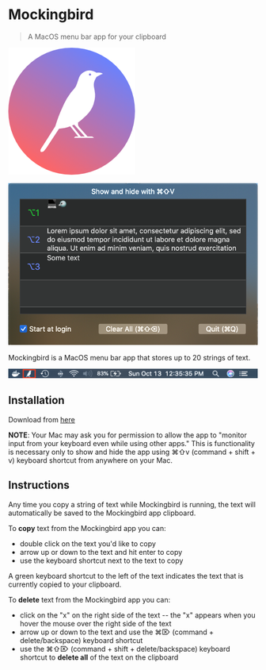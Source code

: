 # Mockingbird

> A MacOS menu bar app for your clipboard

![Mockingbird logo](https://github.com/brigonzalez/Mockingbird/blob/master/Mockingbird/Assets.xcassets/AppIcon.appiconset/Mockingbird-logo%402x-2.png)

![Mockingbird screenshot](https://github.com/brigonzalez/Mockingbird/blob/master/screenshots/Mockingbird-screenshot.png)

Mockingbird is a MacOS menu bar app that stores up to 20 strings of text.

![Mockingbird menu bar screenshot](https://github.com/brigonzalez/Mockingbird/blob/master/screenshots/Mockingbird-menu-icon-screenshot.png)

## Installation

Download from [here](https://github.com/brigonzalez/Mockingbird/releases/download/1.0.0/Mockingbird.1.0.0.dmg)

**NOTE**: Your Mac may ask you for permission to allow the app to "monitor input from your keyboard even while using other apps." This is functionality is necessary only to show and hide the app using ⌘⇧v (command + shift + v) keyboard shortcut from anywhere on your Mac.

## Instructions

Any time you copy a string of text while Mockingbird is running, the text will automatically be saved to the Mockingbird app clipboard.

To **copy** text from the Mockingbird app you can:
* double click on the text you'd like to copy
* arrow up or down to the text and hit enter to copy
* use the keyboard shortcut next to the text to copy

A green keyboard shortcut to the left of the text indicates the text that is currently copied to your clipboard.

To **delete** text from the Mockingbird app you can:
* click on the "x" on the right side of the text -- the "x" appears when you hover the mouse over the right side of the text
* arrow up or down to the text and use the ⌘⌦ (command + delete/backspace) keyboard shortcut
* use the ⌘⇧⌦ (command + shift + delete/backspace) keyboard shortcut to **delete all** of the text on the clipboard

